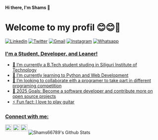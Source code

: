 #### Hi there, I'm Shams 👋
# Welcome to my profil  😊😊🌹

<!--![visitors](https://visitor-badge.laobi.icu/badge?page_id=deepdhar.visitor-badge)-->
<a href="https://www.linkedin.com/in/md-shams-tabrej-ansari-855449193/" target="_blank"><img src="https://img.shields.io/badge/-Md Shams Tabrej Ansari-blue?style=flat-square&logo=Linkedin&logoColor=white" alt="Linkedin"></a>  <a href="https://twitter.com/MdShamsTabrejA4" target="_blank"><img src="https://img.shields.io/badge/-@MdShamsTabrejA4-1ca0f1?style=flat-square&labelColor=1ca0f1&logo=twitter&logoColor=white" alt="Twitter"></a>  <a href="mailto:rajansari66789@gmail.com" target="_blank"><img src="https://img.shields.io/badge/-rajansari66789@gmail.com-c14438?style=flat-square&logo=Gmail&logoColor=white" alt="Gmail"></a>  <a href="https://instagram.com/md_shams_tabrej_ansari/" target="_blank"><img src="https://img.shields.io/badge/-md_shams_tabrej_ansari-C13584?style=flat-square&labelColor=C13584&logo=instagram&logoColor=white" alt="Instagram"></a>   <a href="https://www.Whatsapp.com/+91 8617658978" target="_blank"><img src="https://img.shields.io/badge/-Shams-blue?style=flat-square&logo=Whatsapp&logoColor=white" alt="Whatsapp">

<!--![z6pkbof42d5ljfxtox3p](https://user-images.githubusercontent.com/53803245/87873597-889bf180-c9e0-11ea-936c-0c1abb3259e7.png)-->

### I'm a Student, Developer, and Leaner!
- 🔭 I’m currently a B.Tech student studing in Siliguri Institute of Technology
- 🌱 I’m currently learning to Python and Web Development
- 👯 I’m looking to collaborate eith a programer to take part in different programing competition
- 🥅 2025 Goals: Become a software developer and contribute more on open source projects
- ⚡ Fun fact: I love to play guitar


### Connect with me:

[<img align="left" alt="MdShamsTabrejA4 | Twitter" width="22px" src="https://cdn.jsdelivr.net/npm/simple-icons@v3/icons/twitter.svg" />][twitter]
[<img align="left" alt="md-shams-tabrej-ansari-855449193/ | LinkedIn" width="22px" src="https://cdn.jsdelivr.net/npm/simple-icons@v3/icons/linkedin.svg" />][linkedin]
[<img align="left" alt="md_shams_tabrej_ansari | Instagram" width="22px" src="https://cdn.jsdelivr.net/npm/simple-icons@v3/icons/instagram.svg" />][instagram]

<br />

[twitter]: https://twitter.com/MdShamsTabrejA4
[instagram]: https://instagram.com/md_shams_tabrej_ansari
[linkedin]: https://linkedin.com/in/md-shams-tabrej-ansari-855449193

<img align="left" alt="Shams66789's Github Stats" src="https://github-readme-stats.vercel.app/api?username=Shams66789&show_icons=true&hide_border=true" />
